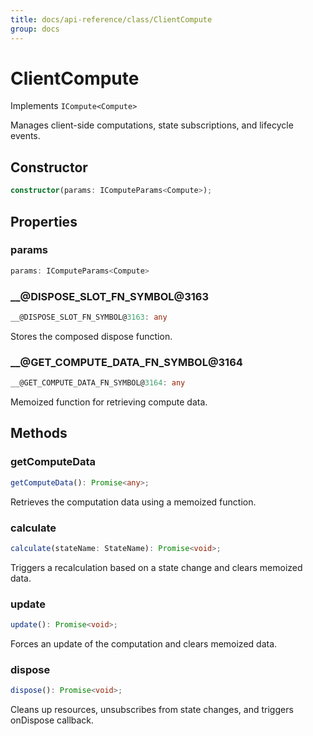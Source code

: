 ```yaml
---
title: docs/api-reference/class/ClientCompute
group: docs
---
```


# ClientCompute

Implements `ICompute<Compute>`

Manages client-side computations, state subscriptions, and lifecycle events.

## Constructor

```ts
constructor(params: IComputeParams<Compute>);
```

## Properties

### params

```ts
params: IComputeParams<Compute>
```

### __@DISPOSE_SLOT_FN_SYMBOL@3163

```ts
__@DISPOSE_SLOT_FN_SYMBOL@3163: any
```

Stores the composed dispose function.

### __@GET_COMPUTE_DATA_FN_SYMBOL@3164

```ts
__@GET_COMPUTE_DATA_FN_SYMBOL@3164: any
```

Memoized function for retrieving compute data.

## Methods

### getComputeData

```ts
getComputeData(): Promise<any>;
```

Retrieves the computation data using a memoized function.

### calculate

```ts
calculate(stateName: StateName): Promise<void>;
```

Triggers a recalculation based on a state change and clears memoized data.

### update

```ts
update(): Promise<void>;
```

Forces an update of the computation and clears memoized data.

### dispose

```ts
dispose(): Promise<void>;
```

Cleans up resources, unsubscribes from state changes, and triggers onDispose callback.
